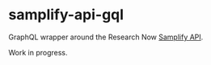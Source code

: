 # samplify-api-gql

GraphQL wrapper around the Research Now [Samplify API](https://researchnow.github.io/samplifyapi-docs/).

Work in progress.
